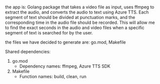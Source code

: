 the app is: Golang package that takes a video file as input, uses ffmpeg to extract the audio, and converts the audio to text using Azure TTS. Each segment of text should be divided at punctuation marks, and the corresponding time in the audio file should be recorded. This will allow me to find the exact seconds in the audio and video files when a specific segment of text is searched for by the user.

the files we have decided to generate are: go.mod, Makefile

Shared dependencies:
1. go.mod
   - Dependency names: ffmpeg, Azure TTS SDK
2. Makefile
   - Function names: build, clean, run